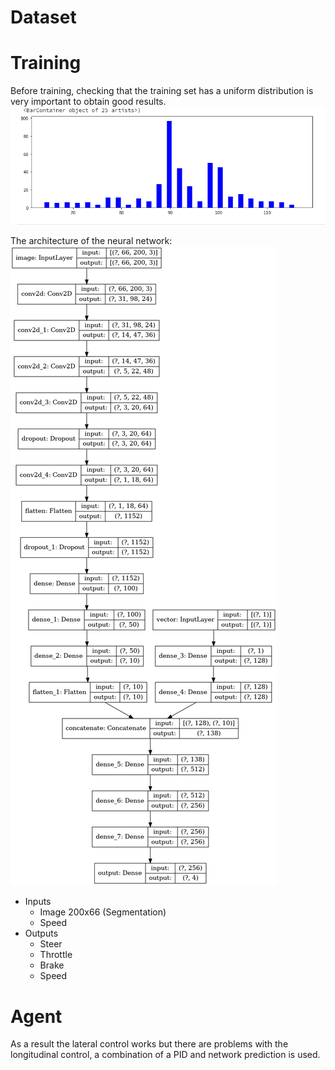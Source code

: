 # Dataset

# Training
Before training, checking that the training set has a uniform distribution is very important to obtain good results.
![alt text](https://github.com/mcruzr0609/gft_deepdriver/blob/master/prototypes/prototype_v1.0/steer_distribution.png?raw=true)

The architecture of the neural network:
![alt text](https://github.com/mcruzr0609/gft_deepdriver/blob/master/prototypes/prototype_v1.0/nvidia.png?raw=true)

* Inputs
  * Image 200x66 (Segmentation)
  * Speed
* Outputs
  * Steer
  * Throttle
  * Brake
  * Speed 

# Agent
As a result the lateral control works but there are problems with the longitudinal control, a combination of a PID and network prediction is used.
